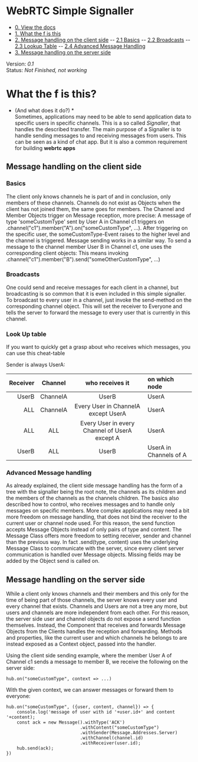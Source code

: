 # WebRTC Simple Signaller

- [0. View the docs](https://webrtc-simple-signaller.github.com/)
- [1. What the f is this](#what-the-f-is-this)
- [2. Message handling on the client side](#message-handling-on-the-client-side)
-- [2.1 Basics](#basics)
-- [2.2 Broadcasts](#broadcasts)
-- [2.3 Lookup Table](#lookup-table)
-- [2.4 Advanced Message Handling](#advanced-message-handling)
- [3. Message handling on the server side](#message-handling-on-the-server-side)


Version: *0.1* <br>
Status: *Not Finished, not working* <br>

# What the f is this?
* (And what does it do?) * <br>
Sometimes, applications may need to be able to send application data to specific users in specific channels.
This is a so called *Signaller*, that handles the described transfer.
The main purpose of a Signaller is to handle sending messages to and receiving messages from users.
This can be seen as a kind of chat app. But it is also a common requirement for building **webrtc apps**



## Message handling on the client side

### Basics
The client only knows channels he is part of and in conclusion, only members of these channels.
Channels do not exist as Objects when the client has not joined them, the same goes for members.
The Channel and Member Objects trigger on Message reception, more precise:
A message of type 'someCustomType' sent by User A in Channel c1 triggers on .channel("c1").member("A").on("someCustomType", ...).
After triggering on the specific user, the someCustomType-Event raises to the higher level and the channel is triggered.
Message sending works in a similar way.
To send a message to the channel member User B in Channel c1, one uses the corresponding client objects:
This means invoking .channel("c1").member("B").send("someOtherCustomType", ...)

### Broadcasts
One could send and receive messages for each client in a channel,
but broadcasting is so common that it is even included in this simple signaller.
To broadcast to every user in a channel, just invoke the send-method on the corresponding channel object.
This will set the receiver to Everyone and tells the server to forward the message to every user that is currently in this channel.

### Look Up table
If you want to quickly get a grasp about who receives which messages, you can use this cheat-table

Sender is always UserA:

|Receiver    |    Channel     |    who receives it                                | on which node          |
|-----------:|:--------------:|:-------------------------------------------------:|:-----------------------|
|UserB       |    ChannelA    |    UserB                                          | UserA                  |
|ALL         |    ChannelA    |    Every User in ChannelA except UserA            | UserA                  |
|ALL         |    ALL         |    Every User in every Channel of UserA except A  | UserA                  |
|UserB       |    ALL         |    UserB                                          | UserA in Channels of A |

### Advanced Message handling
As already explained, the client side message handling has the form of a tree with the signaller being the root note,
the channels as its children and the members of the channels as the channels children.
The basics also described how to control, who receives messages and to handle only messages on specific members.
More complex applications may need a bit more freedom on message handling,
that does not bind the receiver to the current user or channel node used.
For this reason, the send function accepts Message Objects instead of only pairs of type and content.
The Message Class offers more freedom to setting receiver, sender and channel than the previous way.
In fact .send(type, content) uses the underlying Message Class to communicate with the server,
since every client server communication is handled over Message objects.
Missing fields may be added by the Object send is called on.




## Message handling on the server side
While a client only knows channels and their members and this only for the time of being part of those channels,
the server knows every user and every channel that exists.
Channels and Users are not a tree any more, but users and channels are more independent from each other.
For this reason, the server side user and channel objects do not expose a send function themselves.
Instead, the Component that receives and forwards Message Objects from the Clients handles the reception and forwarding.
Methods and properties, like the current user and which channels he belongs to are instead exposed as a Context object, passed into the handler.

Using the client side sending example, where the member User A of Channel c1 sends a message to member B, we receive the following on the server side:

```
hub.on("someCustomType", context => ...)
```

With the given context, we can answer messages or forward them to everyone:

```
hub.on("someCustomType", ({user, content, channel}) => {
    console.log('message of user with id '+user.id+' and content '+content);
    const ack = new Message().withType('ACK')
                            .withContent("someCustomType")
                            .withSender(Message.Addresses.Server)
                            .withChannel(channel.id)
                            .withReceiver(user.id);
    hub.send(ack);
})
```
